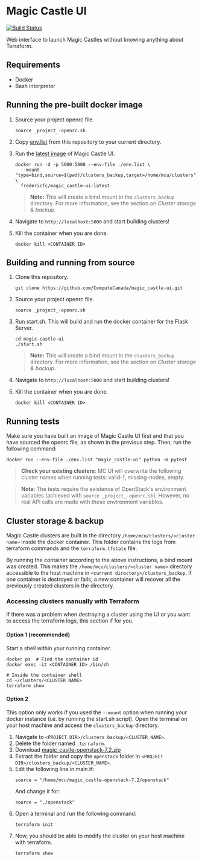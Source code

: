 # Magic Castle UI

[![Build Status](https://travis-ci.com/ComputeCanada/magic_castle-ui.svg?branch=master)](https://travis-ci.com/ComputeCanada/magic_castle-ui)

Web interface to launch Magic Castles without knowing anything about Terraform.

## Requirements

- Docker
- Bash interpreter

## Running the pre-built docker image

1. Source your project openrc file.
    ```
    source _project_-openrc.sh
    ```
2. Copy [env.list](https://github.com/ComputeCanada/magic_castle-ui/blob/master/env.list) from this repository to your current directory.
3. Run the [latest image](https://hub.docker.com/repository/docker/fredericfc/magic_castle-ui) of Magic Castle UI.
   ```shell script   
   docker run -d -p 5000:5000 --env-file ./env.list \
     --mount "type=bind,source=$(pwd)/clusters_backup,target=/home/mcu/clusters" \
     fredericfc/magic_castle-ui:latest
   ```
   > **Note:** This will create a bind mount in the `clusters_backup` directory. For more information, see
   > the section on _Cluster storage & backup_.

4. Navigate to `http://localhost:5000` and start building clusters!
5. Kill the container when you are done.
   ```
   docker kill <CONTAINER ID>
   ```

## Building and running from source

1. Clone this repository.
   ```
   git clone https://github.com/ComputeCanada/magic_castle-ui.git
   ```

2. Source your project openrc file.
    ```
    source _project_-openrc.sh
    ```
3. Run start.sh. This will build and run the docker container for the Flask Server.
   ```
   cd magic-castle-ui
   ./start.sh
   ```
   > **Note:** This will create a bind mount in the `clusters_backup` directory. For more information, see the
   > section on _Cluster storage & backup_.
   
4. Navigate to `http://localhost:5000` and start building clusters!

5. Kill the container when you are done.
   ```
   docker kill <CONTAINER ID>
   ```

## Running tests
Make sure you have built an image of Magic Castle UI first and that you have sourced the openrc file, 
as shown in the previous step.
Then, run the following command:
````shell script
docker run --env-file ./env.list "magic_castle-ui" python -m pytest
````

> **Check your existing clusters**: MC UI will overwrite the following cluster names when running tests: valid-1, missing-nodes, empty.

> **Note**: The tests require the existence of OpenStack's environment variables
> (achieved with `source _project_-openrc.sh`). However, no real API calls are made with these environment variables.

## Cluster storage & backup

Magic Castle clusters are built in the directory `/home/mcu/clusters/<cluster name>` inside the
docker container.
This folder contains the logs from terraform commands and the `terraform.tfstate` file.

By running the container according to the above instructions, a bind mount was created. This 
makes the `/home/mcu/clusters/<cluster name>` directory accessible to the host machine in
`<current directory>/clusters_backup`.
If one container is destroyed or fails, a new container will recover all the previously 
created clusters in the directory.

### Accessing clusters manually with Terraform

If there was a problem when destroying a cluster using the UI or you want to access the terraform logs,
this section if for you.

#### Option 1 (recommended)
Start a shell within your running container.
```shell script
docker ps  # Find the container id
docker exec -it <CONTAINER ID> /bin/sh

# Inside the container shell
cd ~/clusters/<CLUSTER NAME>
terraform show
```

#### Option 2
This option only works if you used the `--mount` option when running your docker instance
(i.e. by running the start.sh script).
Open the terminal on your host machine and access the `clusters_backup` directory.
1. Navigate to `<PROJECT DIR>/clusters_backup/<CLUSTER_NAME>`.
2. Delete the folder named `.terraform`.
3. Download [magic_castle-openstack-7.2.zip
](https://github.com/ComputeCanada/magic_castle/releases/download/7.2/magic_castle-openstack-7.2.zip)
4. Extract the folder and copy the `openstack` folder in `<PROJECT DIR>/clusters_backup/<CLUSTER_NAME>`.
5. Edit the following line in main.tf:
   ```
   source = "/home/mcu/magic_castle-openstack-7.2/openstack"
   ```
   And change it for:
   ```
   source = "./openstack"
   ```
6. Open a terminal and run the following command:
   ````
   terraform init
   ````
7. Now, you should be able to modify the cluster on your host machine with terraform.
   ```
   terraform show
   ```
